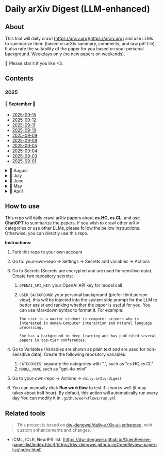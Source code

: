 # Daily arXiv Digest (LLM-enhanced)

## About

This tool will daily crawl [https://arxiv.org](https://arxiv.org) and use LLMs to summarize them (based on arXiv summary, comments, and raw pdf file). It also rate the suitability of the paper for you based on your personal background. Weekdays only (no new papers on weekends).

🌟 Please star it if you like <3.

## Contents

### 2025

#### 📅 September 🌟

- [2025-09-15](contents/2025-09-15.md)
- [2025-09-12](contents/2025-09-12.md)
- [2025-09-11](contents/2025-09-11.md)
- [2025-09-10](contents/2025-09-10.md)
- [2025-09-09](contents/2025-09-09.md)
- [2025-09-08](contents/2025-09-08.md)
- [2025-09-05](contents/2025-09-05.md)
- [2025-09-04](contents/2025-09-04.md)
- [2025-09-03](contents/2025-09-03.md)
- [2025-09-01](contents/2025-09-01.md)

<details>
<summary>📅 August</summary>


- [2025-08-29](contents/2025-08-29.md)
- [2025-08-28](contents/2025-08-28.md)
- [2025-08-27](contents/2025-08-27.md)
- [2025-08-26](contents/2025-08-26.md)
- [2025-08-25](contents/2025-08-25.md)
- [2025-08-22](contents/2025-08-22.md)
- [2025-08-20](contents/2025-08-20.md)
- [2025-08-19](contents/2025-08-19.md)
- [2025-08-18](contents/2025-08-18.md)
- [2025-08-15](contents/2025-08-15.md)
- [2025-08-14](contents/2025-08-14.md)
- [2025-08-13](contents/2025-08-13.md)
- [2025-08-12](contents/2025-08-12.md)
- [2025-08-11](contents/2025-08-11.md)
- [2025-08-08](contents/2025-08-08.md)
- [2025-08-07](contents/2025-08-07.md)
- [2025-08-06](contents/2025-08-06.md)
- [2025-08-05](contents/2025-08-05.md)
- [2025-08-04](contents/2025-08-04.md)
- [2025-08-01](contents/2025-08-01.md)

</details>


<details>
<summary>📅 July</summary>


- [2025-07-31](contents/2025-07-31.md)
- [2025-07-30](contents/2025-07-30.md)
- [2025-07-29](contents/2025-07-29.md)
- [2025-07-28](contents/2025-07-28.md)
- [2025-07-25](contents/2025-07-25.md)
- [2025-07-24](contents/2025-07-24.md)
- [2025-07-22](contents/2025-07-22.md)
- [2025-07-21](contents/2025-07-21.md)
- [2025-07-18](contents/2025-07-18.md)
- [2025-07-17](contents/2025-07-17.md)
- [2025-07-16](contents/2025-07-16.md)
- [2025-07-15](contents/2025-07-15.md)
- [2025-07-14](contents/2025-07-14.md)
- [2025-07-11](contents/2025-07-11.md)
- [2025-07-10](contents/2025-07-10.md)
- [2025-07-09](contents/2025-07-09.md)
- [2025-07-08](contents/2025-07-08.md)
- [2025-07-04](contents/2025-07-04.md)
- [2025-07-03](contents/2025-07-03.md)
- [2025-07-02](contents/2025-07-02.md)
- [2025-07-01](contents/2025-07-01.md)

</details>


<details>
<summary>📅 June</summary>


- [2025-06-30](contents/2025-06-30.md)
- [2025-06-27](contents/2025-06-27.md)
- [2025-06-25](contents/2025-06-25.md)
- [2025-06-24](contents/2025-06-24.md)
- [2025-06-23](contents/2025-06-23.md)
- [2025-06-20](contents/2025-06-20.md)
- [2025-06-19](contents/2025-06-19.md)
- [2025-06-18](contents/2025-06-18.md)
- [2025-06-17](contents/2025-06-17.md)
- [2025-06-16](contents/2025-06-16.md)
- [2025-06-13](contents/2025-06-13.md)
- [2025-06-12](contents/2025-06-12.md)
- [2025-06-11](contents/2025-06-11.md)
- [2025-06-09](contents/2025-06-09.md)
- [2025-06-06](contents/2025-06-06.md)
- [2025-06-05](contents/2025-06-05.md)
- [2025-06-04](contents/2025-06-04.md)
- [2025-06-03](contents/2025-06-03.md)
- [2025-06-02](contents/2025-06-02.md)

</details>


<details>
<summary>📅 May</summary>


- [2025-05-29](contents/2025-05-29.md)
- [2025-05-28](contents/2025-05-28.md)
- [2025-05-27](contents/2025-05-27.md)
- [2025-05-26](contents/2025-05-26.md)
- [2025-05-23](contents/2025-05-23.md)
- [2025-05-22](contents/2025-05-22.md)
- [2025-05-21](contents/2025-05-21.md)
- [2025-05-20](contents/2025-05-20.md)
- [2025-05-19](contents/2025-05-19.md)
- [2025-05-15](contents/2025-05-15.md)
- [2025-05-14](contents/2025-05-14.md)
- [2025-05-13](contents/2025-05-13.md)
- [2025-05-12](contents/2025-05-12.md)
- [2025-05-09](contents/2025-05-09.md)
- [2025-05-08](contents/2025-05-08.md)
- [2025-05-07](contents/2025-05-07.md)
- [2025-05-06](contents/2025-05-06.md)
- [2025-05-05](contents/2025-05-05.md)
- [2025-05-02](contents/2025-05-02.md)
- [2025-05-01](contents/2025-05-01.md)

</details>


<details>
<summary>📅 April</summary>


- [2025-04-30](contents/2025-04-30.md)
- [2025-04-29](contents/2025-04-29.md)
- [2025-04-28](contents/2025-04-28.md)
- [2025-04-26](contents/2025-04-26.md)
- [2025-04-25](contents/2025-04-25.md)
- [2025-04-24](contents/2025-04-24.md)

</details>



## How to use

This repo will daily crawl arXiv papers about **cs.HC, cs.CL**, and use **ChatGPT** to summarize the papers.
If you wish to crawl other arXiv categories or use other LLMs, please follow the bellow instructions.
Otherwise, you can directly use this repo.

**Instructions:**

1. Fork this repo to your own account
2. Go to: your-own-repo -> Settings -> Secrets and variables -> Actions
3. Go to Secrets (Secrets are encrypted and are used for sensitive data). Create two repository secrets:
   1. `OPENAI_API_KEY`: your OpenAI API key for model call
   2. `USER_BACKGROUND`: your personal background (prefer third person view), this will be injected into the system side prompt for the LLM to better assist and ranking whether the paper is useful for you. You can use Markdown syntax to format it. For example:

      ```makrdown
      The user is a master student in computer science who is interested in Human-Computer Interaction and natural language processing.

      She has a background in deep learning and has published several papers in top-tier conferences.
      ```

4. Go to Variables (Variables are shown as plain text and are used for non-sensitive data). Create the following repository variables:
    1. `CATEGORIES`: separate the categories with ",", such as "cs.HC,cs.CL"
    2. `MODEL_NAME` such as "gpt-4o-mini"
5. Go to your-own-repo -> Actions -> `daily-arXiv-digest`
6. You can manually click **Run workflow** to test if it works well (it may takes about half hour).
By default, this action will automatically run every day
You can modify it in `.github/workflows/run.yml`

## Related tools

> This project is based on [dw-dengwei/daily-arXiv-ai-enhanced](https://github.com/dw-dengwei/daily-arXiv-ai-enhanced), with custom enhancements and changes.

- ICML, ICLR, NeurIPS list: [https://dw-dengwei.github.io/OpenReview-paper-list/index.html](https://dw-dengwei.github.io/OpenReview-paper-list/index.html)
